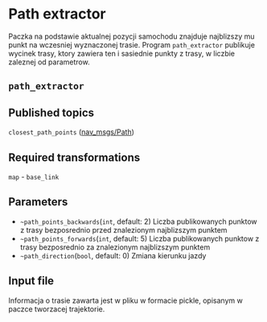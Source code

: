 # Path extractor

Paczka na podstawie aktualnej pozycji samochodu znajduje najblizszy mu punkt na wczesniej wyznaczonej trasie. Program `path_extractor` publikuje wycinek trasy, ktory zawiera ten i sasiednie punkty z trasy, w liczbie zaleznej od parametrow.

## `path_extractor`

## Published topics
`closest_path_points` ([nav_msgs/Path](http://docs.ros.org/api/nav_msgs/html/msg/Path.html))

## Required transformations
`map` - `base_link`

## Parameters

- `~path_points_backwards`(`int`, default: 2)
Liczba publikowanych punktow z trasy bezposrednio przed znalezionym najblizszym punktem
- `~path_points_forwards`(`int`, default: 5)
Liczba publikowanych punktow z trasy bezposrednio za znalezionym najblizszym punktem
- `~path_direction`(`bool`, default: 0)
Zmiana kierunku jazdy

## Input file
Informacja o trasie zawarta jest w pliku w formacie pickle, opisanym w paczce tworzacej trajektorie.
